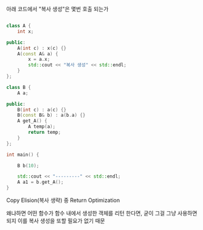 
아래 코드에서 "복사 생성"은 몇번 호출 되는가
```cpp

class A {
    int x;

public:
    A(int c) : x(c) {}
    A(const A& a) {
        x = a.x;
        std::cout << "복사 생성" << std::endl;
    }
};

class B {
    A a;

public:
    B(int c) : a(c) {}
    B(const B& b) : a(b.a) {}
    A get_A() {
        A temp(a);
        return temp;
    }
};

int main() {

    B b(10);

    std::cout << "---------" << std::endl;
    A a1 = b.get_A();
}
```




Copy Elision(복사 생략) 중 Return Optimization

왜냐하면 어떤 함수가 함수 내에서 생성한 객체를 리턴 한다면, 굳이 그걸 그냥 사용하면 되지 이를 복사 생성을 또할 필요가 없기 때문